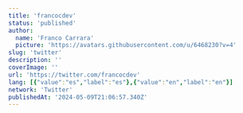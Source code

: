 ```yaml
---
title: 'francocdev'
status: 'published'
author:
  name: 'Franco Carrara'
  picture: 'https://avatars.githubusercontent.com/u/6468230?v=4'
slug: 'twitter'
description: ''
coverImage: ''
url: 'https://twitter.com/francocdev'
lang: [{"value":"es","label":"es"},{"value":"en","label":"en"}]
network: 'Twitter'
publishedAt: '2024-05-09T21:06:57.340Z'
---
```


